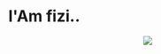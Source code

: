 <h1>I'Am fizi..</h1>
<p align=center>
  <img src="[[https://user-images.githubusercontent.com/74038190/235224431-e8c8c12e-6826-47f1-89fb-2ddad83b3abf.gif)](https://user-images.githubusercontent.com/74038190/225813708-98b745f2-7d22-48cf-9150-083f1b00d6c9.gif)https://user-images.githubusercontent.com/74038190/225813708-98b745f2-7d22-48cf-9150-083f1b00d6c9.gif"/>
</p>
